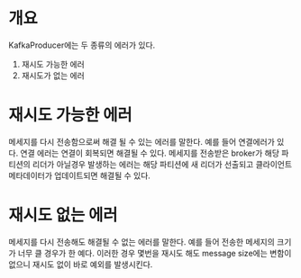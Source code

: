 

# 개요

KafkaProducer에는 두 종류의 에러가 있다.
1. 재시도 가능한 에러
2. 재시도가 없는 에러


# 재시도 가능한 에러

메세지를 다시 전송함으로써 해결 될 수 있는 에러를 말한다.
예를 들어 연결에러가 있다. 연결 에러는 연결이 회복되면 해결될 수 있다.
메세지를 전송받은 broker가 해당 파티션의 리더가 아닐경우 발생하는 에러는 해당 파티션에 새 리더가 선출되고 클라이언트 메타데이터가 업데이트되면 해결될 수 있다.


# 재시도 없는 에러 

메세지를 다시 전송해도 해결될 수 없는 에러를 말한다.
예를 들어 전송한 메세지의 크기가 너무 클 경우가 한 예다.
이러한 경우 몇번을 재시도 해도 message size에는 변함이 없으니 재시도 없이 바로 예외를 발생시킨다.